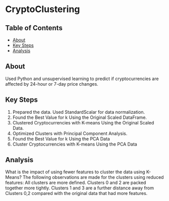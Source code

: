 # CryptoClustering

## Table of Contents
- [About](#about)
- [Key Steps](#key-steps)
- [Analysis](#analysis)


## About
Used Python and unsupervised learning to predict if cryptocurrencies are affected by 24-hour or 7-day price changes.

## Key Steps
1. Prepared the data. Used StandardScalar for data normalization.
2. Found the Best Value for k Using the Original Scaled DataFrame.
3. Clustered Cryptocurrencies with K-means Using the Original Scaled Data.
4. Optimized Clusters with Principal Component Analysis.
5. Found the Best Value for k Using the PCA Data
6. Cluster Cryptocurrencies with K-means Using the PCA Data

## Analysis
What is the impact of using fewer features to cluster the data using K-Means?
The following observations are made for the clusters using reduced features: All clusters are more defined. Clusters 0 and 2 are packed together more tightly. Clusters 1 and 3 are a further distance away from Clusters 0,2 compared with the original data that had more features.


   
